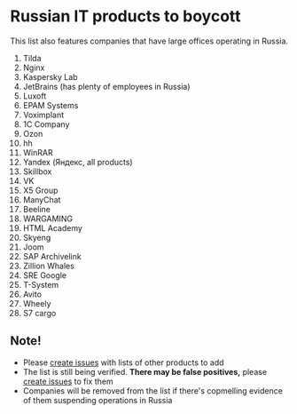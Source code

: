 # Russian IT products to boycott

This list also features companies that have large offices operating in Russia.

1. Tilda
2. Nginx
3. Kaspersky Lab
6. JetBrains (has plenty of employees in Russia)
7. Luxoft
8. EPAM Systems
9. Voximplant
10. 1C Company
11. Ozon
12. hh
13. WinRAR
14. Yandex (Яндекс, all products)
15. Skillbox
16. VK
17. X5 Group
18. ManyChat
19. Beeline
20. WARGAMING
21. HTML Academy
22. Skyeng
23. Joom
24. SAP Archivelink
25. Zillion Whales
26. SRE Google
27. T-System
28. Avito
29. Wheely
30. S7 cargo

## Note!
- Please [create issues](https://github.com/vshymanskyy/StandWithUkraine/issues/new) with lists of other products to add
- The list is still being verified. **There may be false positives,** please [create issues](https://github.com/vshymanskyy/StandWithUkraine/issues/new) to fix them
- Companies will be removed from the list if there's copmelling evidence of them suspending operations in Russia
